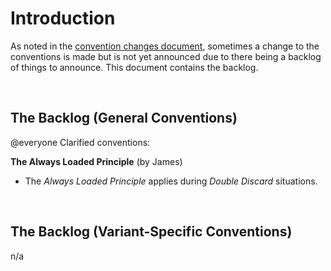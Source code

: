 # Introduction

As noted in the [convention changes document](convention-changes.md), sometimes a change to the conventions is made but is not yet announced due to there being a backlog of things to announce. This document contains the backlog.

<br>

## The Backlog (General Conventions)

@everyone Clarified conventions:

**The Always Loaded Principle** (by James)

- The _Always Loaded Principle_ applies during _Double Discard_ situations.

<br>

## The Backlog (Variant-Specific Conventions)

n/a

<br>
